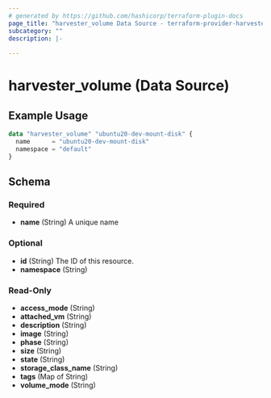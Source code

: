 ```yaml
---
# generated by https://github.com/hashicorp/terraform-plugin-docs
page_title: "harvester_volume Data Source - terraform-provider-harvester"
subcategory: ""
description: |-
  
---
```


# harvester_volume (Data Source)



## Example Usage

```terraform
data "harvester_volume" "ubuntu20-dev-mount-disk" {
  name      = "ubuntu20-dev-mount-disk"
  namespace = "default"
}
```

<!-- schema generated by tfplugindocs -->
## Schema

### Required

- **name** (String) A unique name

### Optional

- **id** (String) The ID of this resource.
- **namespace** (String)

### Read-Only

- **access_mode** (String)
- **attached_vm** (String)
- **description** (String)
- **image** (String)
- **phase** (String)
- **size** (String)
- **state** (String)
- **storage_class_name** (String)
- **tags** (Map of String)
- **volume_mode** (String)


